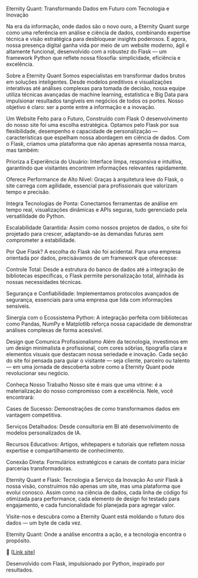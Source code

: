 Eternity Quant: Transformando Dados em Futuro com Tecnologia e Inovação

Na era da informação, onde dados são o novo ouro, a Eternity Quant surge como uma referência em análise e ciência de dados, combinando expertise técnica e visão estratégica para desbloquear insights poderosos. E agora, nossa presença digital ganha vida por meio de um website moderno, ágil e altamente funcional, desenvolvido com a robustez do Flask — um framework Python que reflete nossa filosofia: simplicidade, eficiência e excelência.

Sobre a Eternity Quant
Somos especialistas em transformar dados brutos em soluções inteligentes. Desde modelos preditivos e visualizações interativas até análises complexas para tomada de decisão, nossa equipe utiliza técnicas avançadas de machine learning, estatística e Big Data para impulsionar resultados tangíveis em negócios de todos os portes. Nosso objetivo é claro: ser a ponte entre a informação e a inovação.

Um Website Feito para o Futuro, Construído com Flask
O desenvolvimento do nosso site foi uma escolha estratégica. Optamos pelo Flask por sua flexibilidade, desempenho e capacidade de personalização — características que espelham nossa abordagem em ciência de dados. Com o Flask, criamos uma plataforma que não apenas apresenta nossa marca, mas também:

Prioriza a Experiência do Usuário: Interface limpa, responsiva e intuitiva, garantindo que visitantes encontrem informações relevantes rapidamente.

Oferece Performance de Alto Nível: Graças à arquitetura leve do Flask, o site carrega com agilidade, essencial para profissionais que valorizam tempo e precisão.

Integra Tecnologias de Ponta: Conectamos ferramentas de análise em tempo real, visualizações dinâmicas e APIs seguras, tudo gerenciado pela versatilidade do Python.

Escalabilidade Garantida: Assim como nossos projetos de dados, o site foi projetado para crescer, adaptando-se às demandas futuras sem comprometer a estabilidade.

Por Que Flask?
A escolha do Flask não foi acidental. Para uma empresa orientada por dados, precisávamos de um framework que oferecesse:

Controle Total: Desde a estrutura do banco de dados até a integração de bibliotecas específicas, o Flask permite personalização total, alinhada às nossas necessidades técnicas.

Segurança e Confiabilidade: Implementamos protocolos avançados de segurança, essenciais para uma empresa que lida com informações sensíveis.

Sinergia com o Ecossistema Python: A integração perfeita com bibliotecas como Pandas, NumPy e Matplotlib reforça nossa capacidade de demonstrar análises complexas de forma acessível.

Design que Comunica Profissionalismo
Além da tecnologia, investimos em um design minimalista e profissional, com cores sóbrias, tipografia clara e elementos visuais que destacam nossa seriedade e inovação. Cada seção do site foi pensada para guiar o visitante — seja cliente, parceiro ou talento — em uma jornada de descoberta sobre como a Eternity Quant pode revolucionar seu negócio.

Conheça Nosso Trabalho
Nosso site é mais que uma vitrine: é a materialização do nosso compromisso com a excelência. Nele, você encontrará:

Cases de Sucesso: Demonstrações de como transformamos dados em vantagem competitiva.

Serviços Detalhados: Desde consultoria em BI até desenvolvimento de modelos personalizados de IA.

Recursos Educativos: Artigos, whitepapers e tutoriais que refletem nossa expertise e compartilhamento de conhecimento.

Conexão Direta: Formulários estratégicos e canais de contato para iniciar parcerias transformadoras.

Eternity Quant e Flask: Tecnologia a Serviço da Inovação
Ao unir Flask à nossa visão, construímos não apenas um site, mas uma plataforma que evolui conosco. Assim como na ciência de dados, cada linha de código foi otimizada para performance, cada elemento de design foi testado para engajamento, e cada funcionalidade foi planejada para agregar valor.

Visite-nos e descubra como a Eternity Quant está moldando o futuro dos dados — um byte de cada vez.

Eternity Quant: Onde a análise encontra a ação, e a tecnologia encontra o propósito.

🔗 [[Link site](https://site-eternity-quant.onrender.com/)]

Desenvolvido com Flask, impulsionado por Python, inspirado por resultados.
